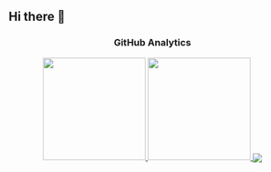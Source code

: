 ## Hi there 👋

<h3 align="center">GitHub Analytics</h3>
<p align="center">
<a href="https://github.com/haikalnuril">
  <img height="180em" src="https://github-readme-stats-eight-theta.vercel.app/api?username=haikalnuril&show_icons=true&theme=algolia&include_all_commits=true&count_private=true"/>
  <img height="180em" src="https://github-readme-stats-eight-theta.vercel.app/api/top-langs/?username=haikalnurila&layout=compact&langs_count=8&theme=algolia"/>
</a>
<img align="center" src="https://github-readme-streak-stats.herokuapp.com?user=haikalnuril&theme=tokyonight&date_format=j%20M%5B%20Y%5D">
</p>
